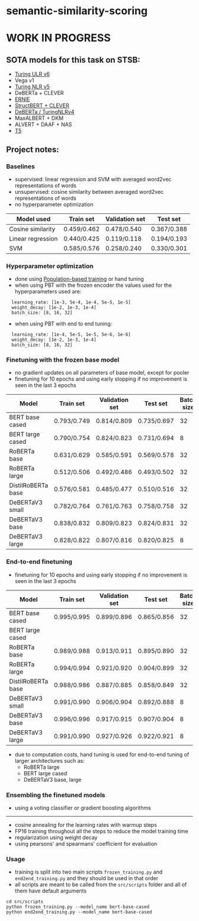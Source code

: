 # semantic-similarity-scoring

# WORK IN PROGRESS #

## SOTA models for this task on STSB:
- [Turing ULR v6](https://arxiv.org/abs/2210.14867)
- Vega v1
- [Turing NLR v5](https://arxiv.org/abs/2204.06644)
- DeBERTa + CLEVER
- [ERNIE](https://github.com/PaddlePaddle/ERNIE)
- [StructBERT + CLEVER](https://github.com/alibaba/AliceMind)
- [DeBERTa / TuringNLRv4](https://github.com/microsoft/DeBERTa)
- MaxALBERT + DKM
- ALVERT + DAAF + NAS
- [T5](https://github.com/google-research/text-to-text-transfer-transformer)

## Project notes:

### Baselines
- supervised: linear regression and SVM with averaged word2vec representations of words
- unsupervised: cosine similarity between averaged word2vec representations of words
- no hyperparameter optimization

| **Model used**      | **Train set**     | **Validation  set** | **Test set**     |
| ------------------- | ----------------- | ------------------- | ---------------- |
| Cosine similarity   | 0.459/0.462       | 0.478/0.540         | 0.367/0.388      |
| Linear regression   | 0.440/0.425       | 0.119/0.118         | 0.194/0.193      |
| SVM                 | 0.585/0.576       | 0.258/0.240         | 0.330/0.301      | 

### Hyperparameter optimization
- done using [Population-based training](https://arxiv.org/pdf/1711.09846.pdf) or hand tuning
- when using PBT with the frozen encoder the values used for the hyperparameters used are: 
```
  learning_rate: [1e-3, 5e-4, 1e-4, 5e-5, 1e-5]
  weight_decay: [1e-2, 1e-3, 1e-4]
  batch_size: [8, 16, 32]
```

- when using PBT with end to end tuning:
```
  learning_rate: [1e-4, 5e-5, 1e-5, 5e-6, 1e-6]
  weight_decay: [1e-2, 1e-3, 1e-4]
  batch_size: [8, 16, 32]
```

### Finetuning with the frozen base model
- no gradient updates on all parameters of base model, except for pooler
- finetuning for 10 epochs and using early stopping if no improvement is seen in the last 3 epochs

| **Model**           | **Train set**     | **Validation  set** | **Test set**     | **Batch size** | **Learning rate** | **Weight decay** |
| ------------------- | ----------------- | ------------------- | ---------------- |--------------- | ----------------- | ---------------- |
| BERT base cased     | 0.793/0.749       | 0.814/0.809         | 0.735/0.697      | 32             | 5e-4              | 1e-4             |
| BERT large cased    | 0.790/0.754       | 0.824/0.823         | 0.731/0.694      | 8              | 5e-4              | 1e-2             |
| RoBERTa base        | 0.631/0.629       | 0.585/0.591         | 0.569/0.578      | 32             | 5e-4              | 1e-4             |
| RoBERTa large       | 0.512/0.506       | 0.492/0.486         | 0.493/0.502      | 32             | 5e-4              | 1e-4             |
| DistilRoBERTa base  | 0.576/0.581       | 0.485/0.477         | 0.510/0.516      | 32             | 5e-4              | 1e-4             |
| DeBERTaV3 small     | 0.782/0.764       | 0.761/0.763         | 0.758/0.758      | 32             | 5e-4              | 1e-4             |
| DeBERTaV3 base      | 0.838/0.832       | 0.809/0.823         | 0.824/0.831      | 32             | 5e-4              | 1e-4             |
| DeBERTaV3 large     | 0.828/0.822       | 0.807/0.816         | 0.820/0.825      | 8              | 5e-4              | 1e-2             |

### End-to-end finetuning
- finetuning for 10 epochs and using early stopping if no improvement is seen in the last 3 epochs


| **Model**           | **Train set**     | **Validation  set** | **Test set**     | **Batch size** | **Learning rate** | **Weight decay** |
| ------------------- | ----------------- | ------------------- | ---------------- |--------------- | ----------------- | ---------------- |
| BERT base cased     | 0.995/0.995       | 0.899/0.896         | 0.865/0.856      | 32             | 5e-5              | 1e-4             |
| BERT large cased    |                   |                     |                  |                |                   |                  |
| RoBERTa base        | 0.989/0.988       | 0.913/0.911         | 0.895/0.890      | 32             | 5e-5              | 1e-4             |
| RoBERTa large       | 0.994/0.994       | 0.921/0.920         | 0.904/0.899      | 32             | 5e-5              | 1e-4             |
| DistilRoBERTa base  | 0.988/0.986       | 0.887/0.885         | 0.858/0.849      | 32             | 5e-5              | 1e-4             |
| DeBERTaV3 small     | 0.991/0.990       | 0.906/0.904         | 0.892/0.888      | 8              | 5e-5              | 1e-2             |
| DeBERTaV3 base      | 0.996/0.996       | 0.917/0.915         | 0.907/0.904      | 8              | 5e-5              | 1e-3             |
| DeBERTaV3 large     | 0.991/0.990       | 0.927/0.926         | 0.922/0.921      | 8              | 1e-5              | 1e-4             |

- due to computation costs, hand tuning is used for end-to-end tuning of larger architectures such as:
  - RoBERTa large
  - BERT large cased
  - DeBERTaV3 base, large

### Ensembling the finetuned models
- using a voting classifier or gradient boosting algorithms
---------------------------------------
- cosine annealing for the learning rates with warmup steps
- FP16 training throughout all the steps to reduce the model training time
- regularization using weight decay
- using pearsons' and spearmans' coefficient for evaluation

### Usage
- training is split into two main scripts ```frozen_training.py``` and ```end2end_training.py``` and they should be used in that order
- all scripts are meant to be called from the ```src/scripts``` folder and all of them have default arguments
```
cd src/scripts
python frozen_training.py --model_name bert-base-cased
python end2end_training.py --model_name bert-base-cased
```
